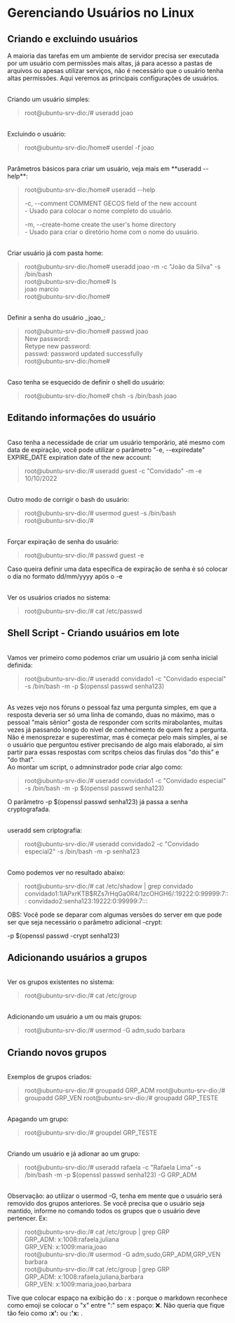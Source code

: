 # Gerenciando Usuários no Linux

## Criando e excluindo usuários

A maioria das tarefas em um ambiente de servidor precisa ser executada por um usuário com permissões mais altas, já para acesso a pastas de arquivos ou apesas utilizar serviços, não é necessário que o usuário tenha altas permissões. Aqui veremos as principais configurações de usuários.

<br>
Criando um usuário simples:

>   root@ubuntu-srv-dio:/# useradd joao

<br>
Excluindo o usuário:

>   root@ubuntu-srv-dio:/home# userdel -f joao

<br>
Parâmetros básicos para criar um usuário, veja mais em **useradd --help**:

> root@ubuntu-srv-dio:/home# useradd --help <br>
>
>   -c, --comment COMMENT         GECOS field of the new account<br>
>   \- Usado para colocar o nome completo do usuário.
>
>  -m, --create-home             create the user's home directory <br>
>   \- Usado para criar o diretório home com o nome do usuário.

<br>
Criar usuário já com pasta home:

>   root@ubuntu-srv-dio:/home# useradd joao -m -c "João da Silva" -s /bin/bash <br>
>   root@ubuntu-srv-dio:/home# ls <br>
>   joao  marcio <br>
>   root@ubuntu-srv-dio:/home#

<br>
Definir a senha do usuário _joao_:

>   root@ubuntu-srv-dio:/home# passwd joao <br>
>   New password: <br>
>   Retype new password: <br>
>   passwd: password updated successfully <br>
>   root@ubuntu-srv-dio:/home# <br>

<br>
Caso tenha se esquecido de definir o shell do usuário:

>   root@ubuntu-srv-dio:/home# chsh -s /bin/bash joao

## Editando informações do usuário

<br>
Caso tenha a necessidade de criar um usuário temporário, até mesmo com data de expiração, você pode utilizar o parâmetro "-e, --expiredate" EXPIRE_DATE  expiration date of the new account:

>   root@ubuntu-srv-dio:/# useradd guest -c "Convidado" -m -e 10/10/2022 <br>

<br>
Outro modo de corrigir o bash do usuário:

> root@ubuntu-srv-dio:/# usermod guest -s /bin/bash <br>
> root@ubuntu-srv-dio:/# 

<br>
Forçar expiração de senha do usuário:

>   root@ubuntu-srv-dio:/# passwd guest -e

Caso queira definir uma data específica de expiração de senha é só colocar o dia no formato dd/mm/yyyy após o -e

<br>
Ver os usuários criados no sistema:

>   root@ubuntu-srv-dio:/# cat /etc/passwd

## Shell Script - Criando usuários em lote

<br>
Vamos ver primeiro como podemos criar um usuário já com senha inicial definida:

>   root@ubuntu-srv-dio:/# useradd convidado1 -c "Convidado especial" -s /bin/bash -m -p $(openssl passwd senha123)

<br>
As vezes vejo nos fóruns o pessoal faz uma pergunta simples, em que a resposta deveria ser só uma linha de comando, duas no máximo, mas o pessoal "mais sênior" gosta de responder com scrits mirabolantes, muitas vezes já passando longo do nível de conhecimento de quem fez a pergunta. Não é menosprezar e superestimar, mas é começar pelo mais simples, aí se o usuário que perguntou estiver precisando de algo mais elaborado, aí sim partir para essas respostas com scritps cheios das firulas dos "do this" e "do that".

<br>
Ao montar um script, o admninstrador pode criar algo como:

>   root@ubuntu-srv-dio:/# useradd convidado1 -c "Convidado especial" -s /bin/bash -m -p $(openssl passwd senha123)

O parâmetro -p $(openssl passwd senha123) já passa a senha cryptografada.

<br>
useradd sem criptografia:

>   root@ubuntu-srv-dio:/# useradd convidado2 -c "Convidado especial2" -s /bin/bash -m -p senha123

<br>
Como podemos ver no resultado abaixo:

>   root@ubuntu-srv-dio:/# cat /etc/shadow | grep convidado
convidado1:$1$IAPxrKTB$RZs7rHqGa0R4/1zcOHGH6/:19222:0:99999:7:::
convidado2:senha123:19222:0:99999:7:::

OBS: Você pode se deparar com algumas versões do server em que pode ser que seja necessário o parâmetro adicional -crypt:

   -p $(openssl passwd -crypt senha123)

## Adicionando usuários a grupos

<br>
Ver os grupos existentes no sistema:

>   root@ubuntu-srv-dio:/# cat /etc/group

<br>
Adicionando um usuário a um ou mais grupos:

>   root@ubuntu-srv-dio:/# usermod -G adm,sudo barbara

## Criando novos grupos

<br>
Exemplos de grupos criados:

>   root@ubuntu-srv-dio:/# groupadd GRP_ADM
>   root@ubuntu-srv-dio:/# groupadd GRP_VEN
>   root@ubuntu-srv-dio:/# groupadd GRP_TESTE

<br>
Apagando um grupo:

>   root@ubuntu-srv-dio:/# groupdel GRP_TESTE

<br>
Criando um usuário e já adionar ao um grupo:

>   root@ubuntu-srv-dio:/# useradd rafaela -c "Rafaela Lima" -s /bin/bash -m -p $(openssl passwd senha123) -G GRP_ADM

<br>
Observação: ao utilizar o usermod -G, tenha em mente que o usuário será removido dos grupos anteriores. Se você precisa que o usuário seja mantido, informe no comando todos os grupos que o usuário deve pertencer. Ex:

>   root@ubuntu-srv-dio:/# cat /etc/group | grep GRP <br>
>   GRP_ADM: x:1008:rafaela,juliana <br>
>   GRP_VEN: x:1009:maria,joao <br>
>   root@ubuntu-srv-dio:/# usermod -G adm,sudo,GRP_ADM,GRP_VEN barbara <br>
>   root@ubuntu-srv-dio:/# cat /etc/group | grep GRP <br>
>   GRP_ADM: x:1008:rafaela,juliana,barbara <br>
>   GRP_VEN: x:1009:maria,joao,barbara <br>


Tive que colocar espaço na exibição do : x : porque o markdown reconhece como emoji se colocar o "x" entre ":" sem espaço: :x:. Não queria que fique tão feio como **:x':** ou **:'x:** .


